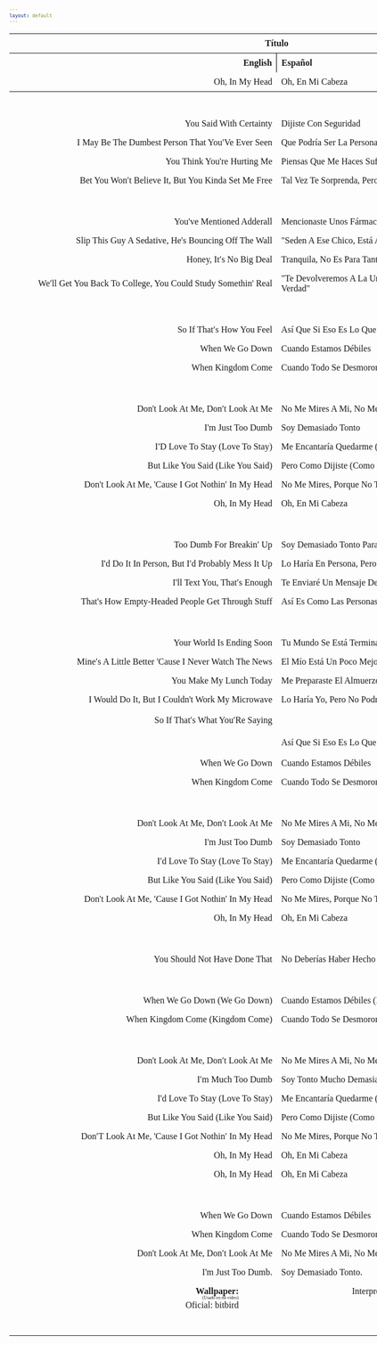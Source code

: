 ```yaml
---
layout: default
---
```

<html>
   <!-- VARIABLES -->
   <script>
      //
      //CANCION
      var cancion = "AJR - The Dumb Song";
      //
      //WALLPAPER
      var titulo = "Artstation";
      var texto = "huleeb";
      var wfuente = "https://www.artstation.com/artwork/ao0dwR";
      //
      //PISTAS
      var vocals = "";
      var instrumental = "";
      //
      //ARTISTA 1
      var artist = "AJR";
      var tidal = "https://tidal.com/browse/artist/5073699";
      var spotify = "https://open.spotify.com/artist/6s22t5Y3prQHyaHWUN1R1C?si=Jg1xmwAGTe-626dDc-TWYA";
      var instagram = "https://www.instagram.com/AJRBrothers/";
      var twitter = "https://twitter.com/AJRBrothers/";
      var soundcloud = "https://soundcloud.com/ajrbrothers";
      var website = "https://www.ajrbrothers.com/";
      var facebook = "https://www.facebook.com/AJRBrothers/";
      var youtube = "https://www.youtube.com/channel/UCQ5w3fSomzziZfO7neK7eAg";
      var discord = "";
      //
      //ARTISTA 2
      var artist2 = "";
      var tidal2 = "";
      var spotify2 = "";
      var instagram2 = "";
      var twitter2 = "";
      var soundcloud2 = "";
      var website2 = "";
      var facebook2 = "";
      var youtube2 = "";
      var discord2 = "";
      //
      //ARTISTA 3
      var artist3 = "";
      var tidal3 = "";
      var spotify3 = "";
      var instagram3 = "";
      var twitter3 = "";
      var soundcloud3 = "";
      var website3 = "";
      var facebook3 = "";
      var youtube3 = "";
      var discord3 = "";
      //
   </script>
   <!-- ESTILOS -->
   <head>
      <style>
         body {
            font-family: "Times New Roman", Times, serif;
            font-size: 62.5%;
            width: 100%;
        }
        table {
            border-collapse: collapse;
            font-size: 1rem;
            width: 120ch;
        }
        th,td {
            padding: 8px;
        }
        tr td:first-child {
        text-align: right;
        }
        tr td:nth-child(2) {
        text-align: left;
        }
        .titulo {
            text-align: center;
        }
        .ingles {
            text-align: right;
            width: 50%;
        }
         .espanol {
         text-align: left;
         width: 50%;
         }
         .borde-derecho {
         border-right: 1px solid black;
         }
         .mitad-tamano {
         font-size: 50%;
         display: block;
         margin-top: -2px;
         margin-bottom: 0px;
         }
         .top-align {
         vertical-align: top;
         }
         .align-left{
            text-align: left;
         }
         .mid-align {
         vertical-align: middle;
         }
         .tab { 
            display:inline-block; 
            margin-left: 1.5rem; 
        }
      </style>
   </head>
   <!-- CUERPO CON LA TABLA -->
   <body>
      <table>
         <tr>
            <th colspan="4" class="titulo">Título</th>
         </tr>
         <tr>
            <th colspan="2" class="ingles borde-derecho">English</th>
            <th colspan="2" class="espanol">Español</th>
         </tr>
            <tr><td colspan="2">Oh, In My Head</td><td colspan="2">Oh, En Mi Cabeza</td></tr></thead><tbody><tr><td colspan="2"></td><td colspan="2">ㅤ</td></tr><tr><td colspan="2">You Said With Certainty</td><td colspan="2">Dijiste Con Seguridad</td></tr><tr><td colspan="2">I May Be The Dumbest Person That You′Ve Ever Seen</td><td colspan="2">Que Podría Ser La Persona Más Tonta Que Hayas Visto</td></tr><tr><td colspan="2">You Think You're Hurting Me</td><td colspan="2">Piensas Que Me Haces Sufrir</td></tr><tr><td colspan="2">Bet You Won′t Believe It, But You Kinda Set Me Free</td><td colspan="2">Tal Vez Te Sorprenda, Pero Me Liberaste Un Poco</td></tr><tr><td colspan="2">ㅤ</td><td colspan="2">ㅤ</td></tr><tr><td colspan="2">You've Mentioned Adderall</td><td colspan="2">Mencionaste Unos Fármacos</td></tr><tr><td colspan="2">Slip This Guy A Sedative, He's Bouncing Off The Wall</td><td colspan="2">"Seden A Ese Chico, Está A Punto De Explotar De Tanta Energía"</td></tr><tr><td colspan="2">Honey, It′s No Big Deal</td><td colspan="2">Tranquila, No Es Para Tanto</td></tr><tr><td colspan="2">We′ll Get You Back To College, You Could Study Somethin' Real</td><td colspan="2">"Te Devolveremos A La Universidad, Así Podrás Estudiar Algo De Verdad"</td></tr><tr><td colspan="2">ㅤ</td><td colspan="2">ㅤ</td></tr><tr><td colspan="2">So If That′s How You Feel</td><td colspan="2">Así Que Si Eso Es Lo Que Piensas</td></tr><tr><td colspan="2">When We Go Down</td><td colspan="2">Cuando Estamos Débiles</td></tr><tr><td colspan="2">When Kingdom Come</td><td colspan="2">Cuando Todo Se Desmorona</td></tr><tr><td colspan="2">ㅤ</td><td colspan="2">ㅤ</td></tr><tr><td colspan="2">Don't Look At Me, Don′t Look At Me</td><td colspan="2">No Me Mires A Mi, No Me Mires A Mi</td></tr><tr><td colspan="2">I'm Just Too Dumb</td><td colspan="2">Soy Demasiado Tonto</td></tr><tr><td colspan="2">I′D Love To Stay (Love To Stay)</td><td colspan="2">Me Encantaría Quedarme (Me Encantaría Quedarme)</td></tr><tr><td colspan="2">But Like You Said (Like You Said)</td><td colspan="2">Pero Como Dijiste (Como Dijiste)</td></tr><tr><td colspan="2">Don't Look At Me, 'Cause I Got Nothin′ In My Head</td><td colspan="2">No Me Mires, Porque No Tengo Nada En Mi Cabeza</td></tr><tr><td colspan="2">Oh, In My Head</td><td colspan="2">Oh, En Mi Cabeza</td></tr><tr><td colspan="2">ㅤ</td><td colspan="2">ㅤ</td></tr><tr><td colspan="2">Too Dumb For Breakin′ Up</td><td colspan="2">Soy Demasiado Tonto Para Terminarte</td></tr><tr><td colspan="2">I'd Do It In Person, But I′d Probably Mess It Up</td><td colspan="2">Lo Haría En Persona, Pero Probablemente Lo Arruinaría</td></tr><tr><td colspan="2">I'll Text You, That′s Enough</td><td colspan="2">Te Enviaré Un Mensaje De Texto, Eso Es Suficiente</td></tr><tr><td colspan="2">That's How Empty-Headed People Get Through Stuff</td><td colspan="2">Así Es Como Las Personas Con Nada En La Cabeza Se Las Arreglan</td></tr><tr><td colspan="2">ㅤ</td><td colspan="2">ㅤ</td></tr><tr><td colspan="2">Your World Is Ending Soon</td><td colspan="2">Tu Mundo Se Está Terminando Pronto</td></tr><tr><td colspan="2">Mine′s A Little Better 'Cause I Never Watch The News</td><td colspan="2">El Mío Está Un Poco Mejor Porque Nunca Veo Las Noticias</td></tr><tr><td colspan="2">You Make My Lunch Today</td><td colspan="2">Me Preparaste El Almuerzo Hoy</td></tr><tr><td colspan="2">I Would Do It, But I Couldn't Work My Microwave</td><td colspan="2">Lo Haría Yo, Pero No Podría Hacer Funcionar Mi Microondas :D</td></tr><tr><td colspan="2">So If That′s What You′Re Saying</td><td colspan="2">ㅤ</td></tr><tr><td colspan="2">ㅤ</td><td colspan="2">Así Que Si Eso Es Lo Que Piensas</td></tr><tr><td colspan="2">When We Go Down</td><td colspan="2">Cuando Estamos Débiles</td></tr><tr><td colspan="2">When Kingdom Come</td><td colspan="2">Cuando Todo Se Desmorona</td></tr><tr><td colspan="2">ㅤ</td><td colspan="2">ㅤ</td></tr><tr><td colspan="2">Don't Look At Me, Don′t Look At Me</td><td colspan="2">No Me Mires A Mi, No Me Mires A Mi</td></tr><tr><td colspan="2">I'm Just Too Dumb</td><td colspan="2">Soy Demasiado Tonto</td></tr><tr><td colspan="2">I′d Love To Stay (Love To Stay)</td><td colspan="2">Me Encantaría Quedarme (Me Encantaría Quedarme)</td></tr><tr><td colspan="2">But Like You Said (Like You Said)</td><td colspan="2">Pero Como Dijiste (Como Dijiste)</td></tr><tr><td colspan="2">Don't Look At Me, ′Cause I Got Nothin' In My Head</td><td colspan="2">No Me Mires, Porque No Tengo Nada En Mi Cabeza</td></tr><tr><td colspan="2">Oh, In My Head</td><td colspan="2">Oh, En Mi Cabeza</td></tr><tr><td colspan="2">ㅤ</td><td colspan="2">ㅤ</td></tr><tr><td colspan="2">You Should Not Have Done That</td><td colspan="2">No Deberías Haber Hecho Eso :D</td></tr><tr><td colspan="2">ㅤ</td><td colspan="2">ㅤ</td></tr><tr><td colspan="2">When We Go Down (We Go Down)</td><td colspan="2">Cuando Estamos Débiles (Estamos Débiles)</td></tr><tr><td colspan="2">When Kingdom Come (Kingdom Come)</td><td colspan="2">Cuando Todo Se Desmorona (Se Desmorona)</td></tr><tr><td colspan="2">ㅤ</td><td colspan="2">ㅤ</td></tr><tr><td colspan="2">Don't Look At Me, Don′t Look At Me</td><td colspan="2">No Me Mires A Mi, No Me Mires A Mi</td></tr><tr><td colspan="2">I′m Much Too Dumb</td><td colspan="2">Soy Tonto Mucho Demasiado</td></tr><tr><td colspan="2">I'd Love To Stay (Love To Stay)</td><td colspan="2">Me Encantaría Quedarme (Me Encantaría Quedarme)</td></tr><tr><td colspan="2">But Like You Said (Like You Said)</td><td colspan="2">Pero Como Dijiste (Como Dijiste)</td></tr><tr><td colspan="2">Don′T Look At Me, 'Cause I Got Nothin′ In My Head</td><td colspan="2">No Me Mires, Porque No Tengo Nada En Mi Cabeza</td></tr><tr><td colspan="2">Oh, In My Head</td><td colspan="2">Oh, En Mi Cabeza</td></tr><tr><td colspan="2">Oh, In My Head</td><td colspan="2">Oh, En Mi Cabeza</td></tr><tr><td colspan="2">ㅤ</td><td colspan="2">ㅤ</td></tr><tr><td colspan="2">When We Go Down</td><td colspan="2">Cuando Estamos Débiles</td></tr><tr><td colspan="2">When Kingdom Come</td><td colspan="2">Cuando Todo Se Desmorona</td></tr><tr><td colspan="2">Don't Look At Me, Don′t Look At Me</td><td colspan="2">No Me Mires A Mi, No Me Mires A Mi</td></tr><tr><td colspan="2">I'm Just Too Dumb.</td><td colspan="2">Soy Demasiado Tonto.</td></tr>
         <tr>
            <td class="top-align align-left"><span id="spanWallpaper"><b>Wallpaper:</b><span class="mitad-tamano">(Usado en mi
               video)</span><span id="FuenteW1">Oficial: bitbird</span></span>
            </td>
            <td class="top-align" style="text-align: left;"><span id="UrlsArtista1"></span></td>
            <td class="top-align" style="text-align: right;">Interpretación por: <b>Argel H</b><br>Redes:<br><a
               href="https://linktr.ee/iamargelh">linktr.ee/iamargelh</a></td>
            <td class="mid-align align-left"><img src="https://i.imgur.com/RQLfOkU.gif" width="80ch"></td>
         </tr>
      </table>
      <!-- INFIERNO DE LOS SCIRPT -->
      <script>
         var tituloc = document.querySelector(".titulo");
         tituloc.textContent = cancion;
         tituloc.style.textAlign = "center";
         document.title = "(ArgelH-Subs) "+cancion;
         var fuenteW1 = document.getElementById("FuenteW1");
         fuenteW1.innerHTML = titulo + ": ";
         var enlace = document.createElement("a");
         if (wfuente) {
             enlace.href = wfuente;
         }
         enlace.textContent = texto;
         enlace.style.fontStyle = "italic";
         fuenteW1.appendChild(enlace);
         if (vocals || instrumental) {
             var spanWallpaper = document.getElementById("spanWallpaper");
             spanWallpaper.appendChild(document.createElement("br"));
             var audiosSpan = document.createElement("span");
             audiosSpan.innerHTML = "<strong>Audios:</strong>";
             spanWallpaper.parentNode.insertBefore(audiosSpan, spanWallpaper.nextSibling);
             var extractedText = document.createElement("span");
             extractedText.textContent = "(Extraídos de la canción)";
             extractedText.style.fontSize = "50%";
             extractedText.style.display = "block";
             extractedText.style.marginTop = "-2px";
             extractedText.style.marginBottom = "0px";
             audiosSpan.appendChild(extractedText);
             if (vocals) {
                 var vocalsLink = document.createElement("a");
                 vocalsLink.href = vocals;
                 vocalsLink.textContent = "Acapella";
                 audiosSpan.appendChild(vocalsLink);
                 audiosSpan.appendChild(document.createElement("br"));
             }
             if (instrumental) {
                 var instrumentalLink = document.createElement("a");
                 instrumentalLink.href = instrumental;
                 instrumentalLink.textContent = "Instrumental";
                 audiosSpan.appendChild(instrumentalLink);
             }
         }
      </script>
      <script>
         var celdaUrlsArtista1 = document.getElementById("UrlsArtista1");
         var artistName = document.createElement("strong");
         artistName.textContent = artist + ":";
         celdaUrlsArtista1.appendChild(artistName);
         celdaUrlsArtista1.appendChild(document.createElement("br")); // AÑADE UN SALTO DE LINEA DESPUES DEL ARTISTA
         if (tidal) {
             var enlaceTidal = document.createElement("a");
             enlaceTidal.href = tidal;
             enlaceTidal.textContent = "Tidal";
             celdaUrlsArtista1.appendChild(enlaceTidal);
             celdaUrlsArtista1.appendChild(document.createElement("br"));
         }
         if (spotify) {
             var UrlsArtista1potify = document.createElement("a");
             UrlsArtista1potify.href = spotify;
             UrlsArtista1potify.textContent = "Spotify";
             celdaUrlsArtista1.appendChild(UrlsArtista1potify);
             celdaUrlsArtista1.appendChild(document.createElement("br"));
         }
         if (soundcloud) {
             var UrlsArtista1oundCloud = document.createElement("a");
             UrlsArtista1oundCloud.href = soundcloud;
             UrlsArtista1oundCloud.textContent = "SoundCloud";
             celdaUrlsArtista1.appendChild(UrlsArtista1oundCloud);
             celdaUrlsArtista1.appendChild(document.createElement("br"));
         }
         if (youtube) {
             var enlaceYouTube = document.createElement("a");
             enlaceYouTube.href = youtube;
             enlaceYouTube.textContent = "YouTube";
             celdaUrlsArtista1.appendChild(enlaceYouTube);
             celdaUrlsArtista1.appendChild(document.createElement("br"));
         }
         if (website) {
             var enlaceWebsite = document.createElement("a");
             enlaceWebsite.href = website;
             enlaceWebsite.textContent = "Website";
             celdaUrlsArtista1.appendChild(enlaceWebsite);
             celdaUrlsArtista1.appendChild(document.createElement("br"));
         }
         if (discord) {
             var enlacediscord = document.createElement("a");
             enlacediscord.href = discord;
             enlacediscord.textContent = "Discord";
             celdaUrlsArtista1.appendChild(enlacediscord);
             celdaUrlsArtista1.appendChild(document.createElement("br"));
         }
         if (instagram) {
             var enlaceInstagram = document.createElement("a");
             enlaceInstagram.href = instagram;
             enlaceInstagram.textContent = "Instagram";
             celdaUrlsArtista1.appendChild(enlaceInstagram);
             celdaUrlsArtista1.appendChild(document.createElement("br"));
         }
         if (facebook) {
             var enlaceFacebook = document.createElement("a");
             enlaceFacebook.href = facebook;
             enlaceFacebook.textContent = "Facebook";
             celdaUrlsArtista1.appendChild(enlaceFacebook);
             celdaUrlsArtista1.appendChild(document.createElement("br"));
         }
         if (twitter) {
             var enlacetwitter = document.createElement("a");
             enlacetwitter.href = twitter;
             enlacetwitter.textContent = "Twitter";
             celdaUrlsArtista1.appendChild(enlacetwitter);
         }
      </script>
      <script>
         if (artist2) {
             var celdaUrlsArtista1 = document.getElementById("UrlsArtista1");
             celdaUrlsArtista1.appendChild(document.createElement("br"));
             celdaUrlsArtista1.appendChild(document.createElement("br"));
             var celdaUrlsArtista2 = document.createElement("span");
             celdaUrlsArtista2.id = "UrlsArtista2";
             celdaUrlsArtista1.parentNode.insertBefore(celdaUrlsArtista2, celdaUrlsArtista1.nextSibling);
             var artistName2 = document.createElement("strong");
             artistName2.textContent = artist2 + ":";
             celdaUrlsArtista2.appendChild(artistName2);
             celdaUrlsArtista2.appendChild(document.createElement("br"));
             if (tidal2) {
                 var enlaceTidal = document.createElement("a");
                 enlaceTidal.href = tidal2;
                 enlaceTidal.textContent = "Tidal";
                 celdaUrlsArtista2.appendChild(enlaceTidal);
                 celdaUrlsArtista2.appendChild(document.createElement("br"));
             }
             if (spotify2) {
                 var UrlsArtista1potify = document.createElement("a");
                 UrlsArtista1potify.href = spotify2;
                 UrlsArtista1potify.textContent = "Spotify";
                 celdaUrlsArtista2.appendChild(UrlsArtista1potify);
                 celdaUrlsArtista2.appendChild(document.createElement("br"));
             }
             if (soundcloud2) {
                 var UrlsArtista1oundCloud = document.createElement("a");
                 UrlsArtista1oundCloud.href = soundcloud2;
                 UrlsArtista1oundCloud.textContent = "SoundCloud";
                 celdaUrlsArtista2.appendChild(UrlsArtista1oundCloud);
                 celdaUrlsArtista2.appendChild(document.createElement("br"));
             }
             if (youtube2) {
                 var enlaceYouTube = document.createElement("a");
                 enlaceYouTube.href = youtube2;
                 enlaceYouTube.textContent = "YouTube";
                 celdaUrlsArtista2.appendChild(enlaceYouTube);
                 celdaUrlsArtista2.appendChild(document.createElement("br"));
             }
             if (website2) {
                 var enlaceWebsite = document.createElement("a");
                 enlaceWebsite.href = website;
                 enlaceWebsite.textContent = "Website";
                 celdaUrlsArtista2.appendChild(enlaceWebsite);
                 celdaUrlsArtista2.appendChild(document.createElement("br"));
             }
             if (discord2) {
                 var enlacediscord = document.createElement("a");
                 enlacediscord.href = discord2;
                 enlacediscord.textContent = "Discord";
                 celdaUrlsArtista2.appendChild(enlacediscord);
                 celdaUrlsArtista2.appendChild(document.createElement("br"));
             }
             if (instagram) {
                 var enlaceInstagram = document.createElement("a");
                 enlaceInstagram.href = instagram;
                 enlaceInstagram.textContent = "Instagram";
                 celdaUrlsArtista2.appendChild(enlaceInstagram);
                 celdaUrlsArtista2.appendChild(document.createElement("br"));
             }
             if (facebook2) {
                 var enlaceFacebook = document.createElement("a");
                 enlaceFacebook.href = facebook2;
                 enlaceFacebook.textContent = "Facebook";
                 celdaUrlsArtista2.appendChild(enlaceFacebook);
                 celdaUrlsArtista2.appendChild(document.createElement("br"));
             }
             if (twitter2) {
                 var enlacetwitter = document.createElement("a");
                 enlacetwitter.href = twitter2;
                 enlacetwitter.textContent = "Twitter";
                 celdaUrlsArtista2.appendChild(enlacetwitter);
             }
         }
      </script>
      <script>
         if (artist3) {
             var celdaUrlsArtista2 = document.getElementById("UrlsArtista2");
             celdaUrlsArtista2.appendChild(document.createElement("br"));
             celdaUrlsArtista2.appendChild(document.createElement("br"));
             var celdaUrlsArtista3 = document.createElement("span");
             celdaUrlsArtista3.id = "UrlsArtista3";
             celdaUrlsArtista2.parentNode.insertBefore(celdaUrlsArtista3, celdaUrlsArtista2.nextSibling);
             var artistName3 = document.createElement("strong");
             artistName3.textContent = artist3 + ":";
             celdaUrlsArtista3.appendChild(artistName3);
             celdaUrlsArtista3.appendChild(document.createElement("br"));
             if (tidal3) {
                 var enlaceTidal = document.createElement("a");
                 enlaceTidal.href = tidal3;
                 enlaceTidal.textContent = "Tidal";
                 celdaUrlsArtista3.appendChild(enlaceTidal);
                 celdaUrlsArtista3.appendChild(document.createElement("br"));
             }
             if (spotify3) {
                 var UrlsArtista1potify = document.createElement("a");
                 UrlsArtista1potify.href = spotify3;
                 UrlsArtista1potify.textContent = "Spotify";
                 celdaUrlsArtista3.appendChild(UrlsArtista1potify);
                 celdaUrlsArtista3.appendChild(document.createElement("br"));
             }
             if (soundcloud3) {
                 var UrlsArtista1oundCloud = document.createElement("a");
                 UrlsArtista1oundCloud.href = soundcloud;
                 UrlsArtista1oundCloud.textContent = "SoundCloud";
                 celdaUrlsArtista3.appendChild(UrlsArtista1oundCloud);
                 celdaUrlsArtista3.appendChild(document.createElement("br"));
             }
             if (youtube) {
                 var enlaceYouTube = document.createElement("a");
                 enlaceYouTube.href = youtube;
                 enlaceYouTube.textContent = "YouTube";
                 celdaUrlsArtista3.appendChild(enlaceYouTube);
                 celdaUrlsArtista3.appendChild(document.createElement("br"));
             }
             if (website3) {
                 var enlaceWebsite = document.createElement("a");
                 enlaceWebsite.href = website3;
                 enlaceWebsite.textContent = "Website";
                 celdaUrlsArtista3.appendChild(enlaceWebsite);
                 celdaUrlsArtista3.appendChild(document.createElement("br"));
             }
             if (discord3) {
                 var enlacediscord = document.createElement("a");
                 enlacediscord.href = discord3;
                 enlacediscord.textContent = "Discord";
                 celdaUrlsArtista3.appendChild(enlacediscord);
                 celdaUrlsArtista3.appendChild(document.createElement("br"));
             }
             if (instagram3) {
                 var enlaceInstagram = document.createElement("a");
                 enlaceInstagram.href = instagram3;
                 enlaceInstagram.textContent = "Instagram";
                 celdaUrlsArtista3.appendChild(enlaceInstagram);
                 celdaUrlsArtista3.appendChild(document.createElement("br"));
             }
             if (facebook3) {
                 var enlaceFacebook = document.createElement("a");
                 enlaceFacebook.href = facebook3;
                 enlaceFacebook.textContent = "Facebook";
                 celdaUrlsArtista3.appendChild(enlaceFacebook);
                 celdaUrlsArtista3.appendChild(document.createElement("br"));
             }
             if (twitter3) {
                 var enlacetwitter = document.createElement("a");
                 enlacetwitter.href = twitter3;
                 enlacetwitter.textContent = "Twitter";
                 celdaUrlsArtista3.appendChild(enlacetwitter);
             }
         }
      </script>
   </body>
</html>